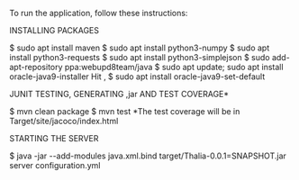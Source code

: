 To run the application, follow these instructions:


INSTALLING PACKAGES

$ sudo apt install maven
$ sudo apt install python3-numpy
$ sudo apt install python3-requests
$ sudo apt install python3-simplejson
$ sudo add-apt-repository ppa:webupd8team/java
$ sudo apt update; sudo apt install oracle-java9-installer
Hit <OK>, <YES>
$ sudo apt install oracle-java9-set-default

JUNIT TESTING, GENERATING ,jar AND TEST COVERAGE*

$ mvn clean package
$ mvn test
*The test coverage will be in Target/site/jacoco/index.html

STARTING THE SERVER

$ java -jar --add-modules java.xml.bind target/Thalia-0.0.1=SNAPSHOT.jar server configuration.yml


